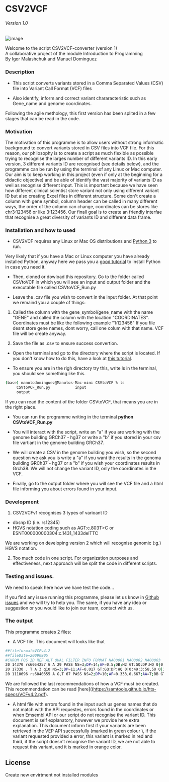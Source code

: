 # CSV2VCF
###### Version 1.0
![image](https://drive.google.com/uc?export=view&id=1qTdMNRkowLjhYSBPqZSy3Lp6gcv4V-A_)

 Welcome to the script CSV2VCF-converter (version 1)                        
 A collaborative project of the module Introduction to Programming      
 By Igor Malashchuk and Manuel Dominguez  


### Description

  - This script converts variants stored in a Comma Separated Values (CSV) file into Variant Call Format (VCF) files

  - Also identify, inform and correct variant chararacteristic such as Gene_name and genome coordinates.
  
Following the agile methology, this first version has been splited in a few stages that can be read in the code.

### Motivation 
The motivation of this programme is to allow users without strong informatic background to convert variants stored in CSV files into VCF file. For this reason, our philosophy is to create a script as much flexible as possible trying to recognise the larges number of different variants ID. In this early version, 3 different variants ID are recognised (see details below), and the programme can be run by using the terminal of any Linux or Mac computer. Our aim is to keep working in this project (even if only at the beginning for a didactic objective) and be able of identify the vast majority of variants ID as well as recognise different input. This is important because we have seen how different clinical scientist store variant not only using different variant ID but also creating Excel files in different structure. Some don't create a column with gene symbol, column header can be called in many different ways, the order of the column can change, coordinates can be stores like chr3:123456 or like 3:123456. Our finall goal is to create an friendly interfae that recognise a great diversity of variants ID and different data frame. 

### Installation and how to used

 - CSV2VCF requires any Linux or Mac OS distributions  and [Python 3](https://www.python.org/) to run.

Very likely that if you have a Mac or Linux computer you have already installed Python, anyway here we pass you a  [good tutorial](https://realpython.com/installing-python/) to install Python in case you need it.

 - Then, cloned or dowload this repository. Go to the folder called CSVtoVCF in which you will see an input and output folder and  the executable file called CSVtoVCF_Run.py
  
 - Leave the .csv file you wish to convert in the input folder. At that point we remaind you a couple of things:

  1. Called the column with the gene_symbol/gene_name with the name "GENE" and called the column with the location "COORDINATES". Coordinates must be like the following example "1:123456" If you file desnt store gene names, dont worry, call one colum with that name. VCF file will be create anyway.

  2. Save the file as .csv to ensure success convertion.
 
 - Open the terminal and go to the directory where the script is located.
  If you don't know how to do this, have a look at  [this tutorial](https://www.youtube.com/watch?v=Vhcx4KJbtes&feature=emb_logo).

 - To ensure you are in the righ directory try this, write ls in the terminal, you should see something like this.
```sh
(base) manolodominguez@Manolos-Mac-mini CSVtoVCF % ls
     CSVtoVCF_Run.py           input
     output
```
If you can read the content of the folder CSVtoVCF, that means you are in the right place.

 - You can run the programme writing in the terminal **python CSVtoVCF_Run.py** 
 
 - You will interact with the script, write an "a" if you are working with the genome building GRCh37 - hg37 or write a "b" if you stored in your csv file vartiant in the genome building  GRCh37.
 
 - We will create a CSV in the genome building you wish, so the second question we ask you is write a "a" if you want the results in the genoma building GRCh37 - hg37 or a "b" if you wish your coordinates results in Grch38. We will not change the variant ID, only the coordinates in the VCF.
 
 - Finally, go to the output folder where you will see the VCF file and a html file informing you about errors found in your input.


### Development

1. CSV2VCFv1 recognises 3 types of varioant ID

 - dbsnp ID (i.e. rs12345)
 - HGVS notation coding such as AGT:c.803T>C or ESNT000000000304:c.1431_1433delTTC

 We are working on developing version 2 which will recognise genomic (:g.) HGVS notation.

2. Too much code in one script. For organization purposes and effectiveness, next approach will be split the code in different scripts.



 ### Testing and issues.

We need to speak here how we have test the code...

If you find any issue running this programme, please let us know in [Github issues](https://github.com/Manuel-DominguezCBG/Igor-Manuel/issues) and we will try to help you. The same, if you have any idea or suggestion or you would like to join our team, contact with us. 


### The output

This programme creates 2 files:

 - A VCF file. This document will looks like that
 
 ```sh
 ##fileformat=VCFv4.2
##fileDate=20090805
#CHROM POS ID REF ALT QUAL FILTER INFO FORMAT NA00001 NA00002 NA00003
20 14370 rs6054257 G A 29 PASS NS=3;DP=14;AF=0.5;DB;H2 GT:GQ:DP:HQ 0|0:48:1:51,51 1|0:48:8:51,51 1/1:43:5:.,.
20 17330 . T A 3 q10 NS=3;DP=11;AF=0.017 GT:GQ:DP:HQ 0|0:49:3:58,50 0|1:3:5:65,3 0/0:41:3
20 1110696 rs6040355 A G,T 67 PASS NS=2;DP=10;AF=0.333,0.667;AA=T;DB GT:GQ:DP:HQ 1|2:21:6:23,27 2|1:2:0:18,2 2/2:35:4
 ```
We are followed the last recommendations of how a VCF must be created. This recommendation can be read  [here]((https://samtools.github.io/hts-specs/VCFv4.2.pdf).

 - A html file with errors found in the input such us genes names that do not match with the API requestes, errors found in the coordinates or when Emsembl API or our script do not recognise the variant ID. This document is self explanatory, however we provide here extra explanation. This document inform first if your variants are been retrieved in the VEP API successfully (marked in green colour ), if the variant requested provided a error, this variant is marked in red and third, if the script doesn't recognise the variant ID, we are not able to request this variant, and it is marked in orange color.



License
----


Create new envirtment not installed modules
